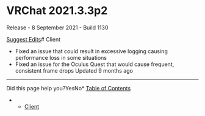 # VRChat 2021.3.3p2

Release - 8 September 2021 - Build 1130

[Suggest Edits](/edit/vrchat-202133p2)# Client


* Fixed an issue that could result in excessive logging causing performance loss in some situations
* Fixed an issue for the Oculus Quest that would cause frequent, consistent frame drops
Updated 9 months ago 



---

Did this page help you?YesNo* [Table of Contents](#)
* + [Client](#client)
